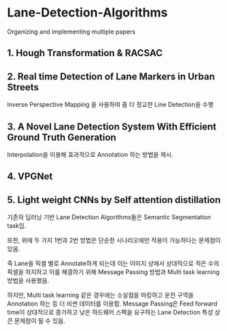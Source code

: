 # Lane-Detection-Algorithms
Organizing and implementing multiple papers

## 1. Hough Transformation & RACSAC

## 2. Real time Detection of Lane Markers in Urban Streets
Inverse Perspective Mapping 을 사용하여 좀 더 정교한 Line Detection을 수행

## 3. A Novel Lane Detection System With Efficient Ground Truth Generation
Interpolation을 이용해 효과적으로 Annotation 하는 방법을 제시.

## 4. VPGNet


## 5. Light weight CNNs by Self attention distillation
기존의 딥러닝 기반 Lane Detection Algorithms들은 Semantic Segmentation task임.

또한, 위에 두 가지 1번과 2번 방법은 단순한 시나리오에만 적용이 가능하다는 문제점이 있음.

즉 Lane을 픽셀 별로 Annotate하게 되는데 이는 이미지 상에서 상대적으로 적은 수의 픽셀을 차지하고 이를 해결하기 위해 Message Passing 방법과 Multi task learning 방법을 사용했음.

하지만, Multi task learning 같은 경우에는 소실점을 마킹하고 운전 구역을 Annotation 하는 등 더 비싼 데이터를 이용함. Message Passing은 Feed forward time이 상대적으로 증가하고 낮은 하드웨어 스펙을 요구하는 Lane Detection 특성 상 큰 문제점이 될 수 있음.

